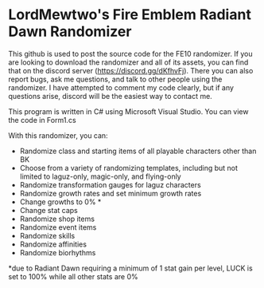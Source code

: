 # LordMewtwo's Fire Emblem Radiant Dawn Randomizer
This github is used to post the source code for the FE10 randomizer. If you are looking to download the randomizer and all of its
assets, you can find that on the discord server (https://discord.gg/dKfhvFj). There you can also report bugs, ask me questions, 
and talk to other people using the randomizer. I have attempted to comment my code clearly, but if any questions arise, discord will
be the easiest way to contact me.

This program is written in C# using Microsoft Visual Studio. You can view the code in Form1.cs

With this randomizer, you can:
- Randomize class and starting items of all playable characters other than BK
- Choose from a variety of randomizing templates, including but not limited to laguz-only, magic-only, and flying-only
- Randomize transformation gauges for laguz characters
- Randomize growth rates and set minimum growth rates
- Change growths to 0% *
- Change stat caps
- Randomize shop items
- Randomize event items
- Randomize skills
- Randomize affinities
- Randomize biorhythms


*due to Radiant Dawn requiring a minimum of 1 stat gain per level, LUCK is set to 100% while all other stats are 0%
